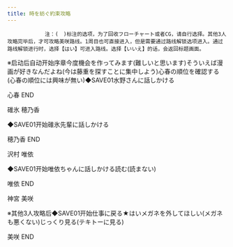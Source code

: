 ```yaml
---
title: 時を紡ぐ約束攻略
---
```


                注：(　)标注的选项，为了回收フローチャート或者CG，请自行选择。其他3人攻略完毕后，才可攻略美咲路线。1周目也可直接进入，但是需要通过路线解锁选项进入。通过路线解锁进行时，选择【はい】可进入路线。选择【いいえ】的话，会返回标题画面。

※启动后自动开始序章今度機会を作ってみます(難しいと思います)そういえば漫画が好きなんだよね(今は藤重を探すことに集中しよう)心春の順位を確認する(心春の順位には興味が無い)◆SAVE01水野さんに話しかける

心春 END

碓氷 穂乃香

◆SAVE01开始碓氷先輩に話しかける

穂乃香 END

沢村 唯依

◆SAVE01开始唯依ちゃんに話しかける読む(読まない)

唯依 END

神宮 美咲

※其他3人攻略后◆SAVE01开始仕事に戻る★はいメガネを外してほしい(メガネも悪くない)じっくり見る(テキトーに見る)

美咲 END
              
